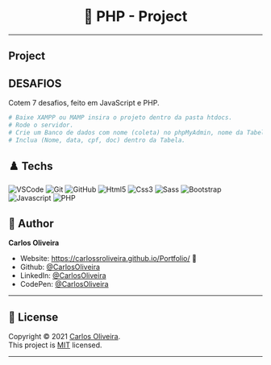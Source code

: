 <h1 align="center"> 🏴󠁧󠁢󠁥󠁮󠁧󠁿 PHP - Project </h1>

---

Project
---

## DESAFIOS

Cotem 7 desafios, feito em JavaScript e PHP.


```bash
# Baixe XAMPP ou MAMP insira o projeto dentro da pasta htdocs.
# Rode o servidor.
# Crie um Banco de dados com nome (coleta) no phpMyAdmin, nome da Tabela (informacoes).
# Inclua (Nome, data, cpf, doc) dentro da Tabela.
```

## ♟️ Techs

![VSCode](https://img.shields.io/badge/-VSCode-0085D1?style=flat-square&logo=visual-studio-code&logoColor=white)
![Git](https://img.shields.io/badge/-Git-F05032?style=flat-square&logo=git&logoColor=white)
![GitHub](https://img.shields.io/badge/-GitHub-212121?style=flat-square&logo=GitHub&logoColor=white)
![Html5](https://img.shields.io/badge/-Html5-DD4B25?style=flat-square&logo=Html5&logoColor=white)
![Css3](https://img.shields.io/badge/-Css3-146EB0?style=flat-square&logo=Css3&logoColor=white)
![Sass](https://img.shields.io/badge/-Sass-C76494?style=flat-square&logo=Sass&logoColor=white)
![Bootstrap](https://img.shields.io/badge/-Bootstrap-6E42A5?style=flat-square&logo=Bootstrap&logoColor=white)
![Javascript](https://img.shields.io/badge/-Javascript-EFD81D?style=flat-square&logo=Javascript&logoColor=black)
![PHP](https://img.shields.io/badge/-PHP-7377AD?style=flat-square&logo=PHP&logoColor=black)


## 👤 Author

**Carlos Oliveira**

- Website: https://carlossroliveira.github.io/Portfolio/ 🖤
- Github: [@CarlosOliveira](https://github.com/carlossroliveira)
- LinkedIn: [@CarlosOliveira](https://www.linkedin.com/in/carlos-oliveira-ab93941a1/)
- CodePen: [@CarlosOliveira](https://codepen.io/carlosjs)

---

## 📝 License

Copyright © 2021 [Carlos Oliveira](https://github.com/carlossroliveira).<br />
This project is [MIT](https://opensource.org/licenses/MIT) licensed.

---
